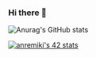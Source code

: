 ### Hi there 👋

![Anurag's GitHub stats](https://github-readme-stats.vercel.app/api?username=anuraghazra&show_icons=true&theme=onedark)

[![anremiki's 42 stats](https://badge42.vercel.app/api/v2/stats/cl180lomu006009mcp03u1zev?cursusId=21)](https://github.com/JaeSeoKim/badge42)
